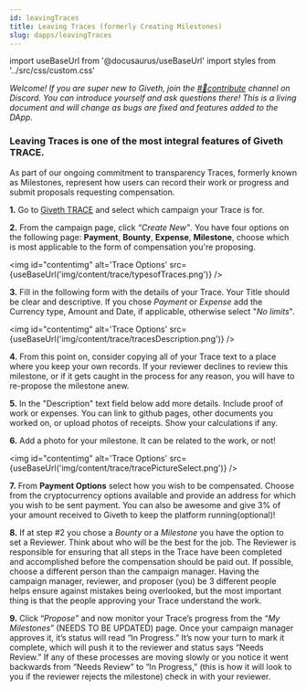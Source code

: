 ```yaml
---
id: leavingTraces
title: Leaving Traces (formerly Creating Milestones)
slug: dapps/leavingTraces
---
```

import useBaseUrl from '@docusaurus/useBaseUrl'
import styles from '../src/css/custom.css'

*Welcome! If you are super new to Giveth, join the [#🔨contribute](https://discord.gg/qf7XZ48gCU) channel on Discord. You can introduce yourself and ask questions there! This is a living document and will change as bugs are fixed and features added to the DApp.*

### Leaving Traces is one of the most integral features of Giveth TRACE.
As part of our ongoing commitment to transparency Traces, formerly known as Milestones, represent how users can record their work or progress and submit proposals requesting compensation.

 **1.** Go to [Giveth TRACE](https://trace.giveth.io) and select which campaign your Trace is for.

**2.** From the campaign page, click *“Create New”*. You have four options on the following page: **Payment**, **Bounty**, **Expense**, **Milestone**, choose which is most applicable to the form of compensation you're proposing.

<img id="contentimg" alt='Trace Options' src={useBaseUrl('img/content/trace/typesofTraces.png')} />


**3.** Fill in the following form with the details of your Trace. Your Title should be clear and descriptive. If you chose *Payment* or *Expense*  add the Currency type, Amount and Date, if applicable, otherwise select "*No limits*".

<img id="contentimg"  alt='Trace Options' src={useBaseUrl('img/content/trace/tracesDescription.png')} />

**4.** From this point on, consider copying all of your Trace text to a place where you keep your own records. If your reviewer declines to review this milestone, or if it gets caught in the process for any reason, you will have to re-propose the milestone anew.

**5.** In the "Description" text field below add more details. Include proof of work or expenses. You can link to github pages, other documents you worked on, or upload photos of receipts. Show your calculations if any.


**6.** Add a photo for your milestone. It can be related to the work, or not!


<img id="contentimg"  alt='Trace Options' src={useBaseUrl('img/content/trace/tracePictureSelect.png')} />

**7.** From **Payment Options** select how you wish to be compensated. Choose from the cryptocurrency options available and provide an address for which you wish to be sent payment. You can also be awesome and give 3% of your amount received to Giveth to keep the platform running(optional)!

**8.** If at step #2 you chose a *Bounty* or a *Milestone* you have the option to set a Reviewer. Think about who will be the best for the job. The Reviewer is responsible for ensuring that all steps in the Trace have been completed and accomplished before the compensation should be paid out. If possible, choose a different person than the campaign manager. Having the campaign manager, reviewer, and proposer (you) be 3 different people helps ensure against mistakes being overlooked, but the most important thing is that the people approving your Trace understand the work.


**9.** Click “*Propose*” and now monitor your Trace’s progress from the “*My Milestones*” (NEEDS TO BE UPDATED) page. Once your campaign manager approves it, it’s status will read “In Progress.” It’s now your turn to mark it complete, which will push it to the reviewer and status says “Needs Review.” If any of these processes are moving slowly or you notice it went backwards from “Needs Review” to “In Progress,” (this is how it will look to you if the reviewer rejects the milestone) check in with your reviewer.
